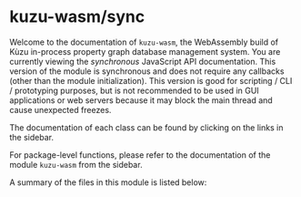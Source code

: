 # kuzu-wasm/sync
Welcome to the documentation of `kuzu-wasm`, the WebAssembly build of Kùzu in-process property graph database management system. 
You are currently viewing the *synchronous* JavaScript API documentation. 
This version of the module is synchronous and does not require any callbacks (other than the module initialization).
This version is good for scripting / CLI / prototyping purposes,
but is not recommended to be used in GUI applications or web servers because it may block the main thread and cause unexpected freezes. 

The documentation of each class can be found by clicking on the links in the sidebar.

For package-level functions, please refer to the documentation of the module `kuzu-wasm` from the sidebar.

A summary of the files in this module is listed below: